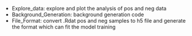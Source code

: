 - Explore_data: explore and plot the analysis of pos and neg data
- Background_Generation: background generation code
- File_Format: convert .Rdat pos and neg samples to h5 file and generate the format which can fit the model training
